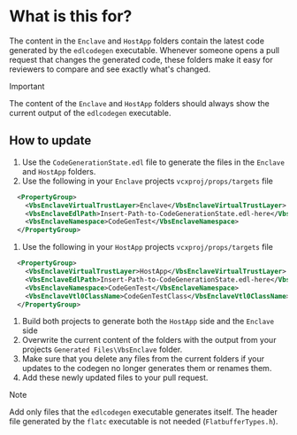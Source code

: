 # What is this for?
The content in the `Enclave` and `HostApp` folders contain the latest code generated by the `edlcodegen` executable. Whenever someone opens a pull request that changes the generated code, these folders make it easy for reviewers to compare and see exactly what's changed.

> [!IMPORTANT]
> The content of the `Enclave` and `HostApp` folders should always show the current output of the `edlcodegen` executable.

## How to update
1. Use the `CodeGenerationState.edl` file to generate the files in the `Enclave` and `HostApp` folders.
1. Use the following in your `Enclave` projects `vcxproj/props/targets` file
```xml  
  <PropertyGroup>
    <VbsEnclaveVirtualTrustLayer>Enclave</VbsEnclaveVirtualTrustLayer>
    <VbsEnclaveEdlPath>Insert-Path-to-CodeGenerationState.edl-here</VbsEnclaveEdlPath>
    <VbsEnclaveNamespace>CodeGenTest</VbsEnclaveNamespace>
  </PropertyGroup>
  ```
1. Use the following in your `HostApp` projects `vcxproj/props/targets` file
```xml
  <PropertyGroup>
    <VbsEnclaveVirtualTrustLayer>HostApp</VbsEnclaveVirtualTrustLayer>
    <VbsEnclaveEdlPath>Insert-Path-to-CodeGenerationState.edl-here</VbsEnclaveEdlPath>
    <VbsEnclaveNamespace>CodeGenTest</VbsEnclaveNamespace>
    <VbsEnclaveVtl0ClassName>CodeGenTestClass</VbsEnclaveVtl0ClassName>
  </PropertyGroup>
```
1. Build both projects to generate both the `HostApp` side and the `Enclave` side
1. Overwrite the current content of the folders with the output from your projects `Generated Files\VbsEnclave` folder.
1. Make sure that you delete any files from the current folders if your updates to the codegen no longer generates them or renames them.
1. Add these newly updated files to your pull request.

> [!NOTE]
> Add only files that the `edlcodegen` executable generates itself. The header file generated by the `flatc` executable is not needed (`FlatbufferTypes.h`). 